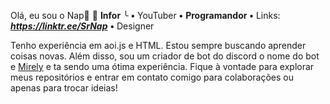 Olá, eu sou o Nap👋
📂 __Infor__
╰ **•** YouTuber
  **•** __Programandor__
  **•** Links: __*https://linktr.ee/SrNap*__
  **•** Designer

Tenho experiência em aoi.js e HTML. Estou sempre buscando aprender coisas novas. Além disso, sou um criador de bot do discord o nome do bot e [Mirely](https://mirely-shop.netlify.app/) e ta sendo uma ótima experiência. Fique à vontade para explorar meus repositórios e entrar em contato comigo para colaborações ou apenas para trocar ideias!
